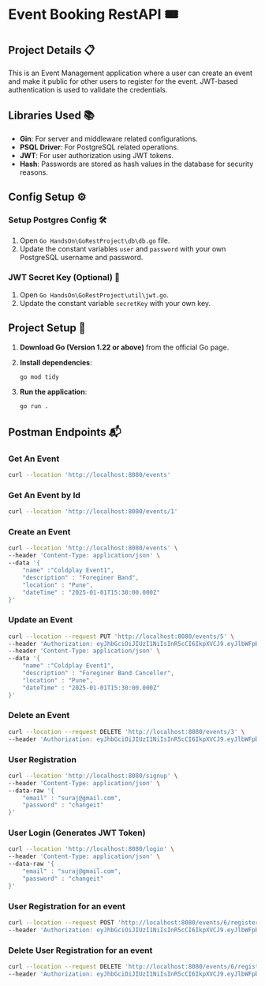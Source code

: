 # Event Booking RestAPI 🎟️

## Project Details 📋

This is an Event Management application where a user can create an event and make it public for other users to register for the event. JWT-based authentication is used to validate the credentials.

## Libraries Used 📚

- **Gin**: For server and middleware related configurations.
- **PSQL Driver**: For PostgreSQL related operations.
- **JWT**: For user authorization using JWT tokens.
- **Hash**: Passwords are stored as hash values in the database for security reasons.

## Config Setup ⚙️

### Setup Postgres Config 🛠️

1. Open `Go HandsOn\GoRestProject\db\db.go` file.
2. Update the constant variables `user` and `password` with your own PostgreSQL username and password.

### JWT Secret Key (Optional) 🔑

1. Open `Go HandsOn\GoRestProject\util\jwt.go`.
2. Update the constant variable `secretKey` with your own key.

## Project Setup 🚀

1. **Download Go (Version 1.22 or above)** from the official Go page.

2. **Install dependencies**:

   ```sh
   go mod tidy
   ```

3. **Run the application**:
   ```sh
   go run .
   ```

## Postman Endpoints 📬

### Get An Event

```sh
curl --location 'http://localhost:8080/events'
```

### Get An Event by Id

```sh
curl --location 'http://localhost:8080/events/1'
```

### Create an Event

```sh
curl --location 'http://localhost:8080/events' \
--header 'Content-Type: application/json' \
--data '{
    "name" :"Coldplay Event1",
    "description" : "Foreginer Band",
    "location" : "Pune",
    "dateTime" : "2025-01-01T15:30:00.000Z"
}'
```

### Update an Event

```sh
curl --location --request PUT 'http://localhost:8080/events/5' \
--header 'Authorization: eyJhbGciOiJIUzI1NiIsInR5cCI6IkpXVCJ9.eyJlbWFpbCI6InN1cmFqQGdtYWlsLmNvbSIsImV4cCI6MTczMjUzNzgzMiwidXNlcklkIjo0fQ.DvffddiOT9pkPnc-BOrJ1euockG8eVlX4-6RdPeexFE' \
--header 'Content-Type: application/json' \
--data '{
    "name" :"Coldplay Event1",
    "description" : "Foreginer Band Canceller",
    "location" : "Pune",
    "dateTime" : "2025-01-01T15:30:00.000Z"
}'
```

### Delete an Event

```sh
curl --location --request DELETE 'http://localhost:8080/events/3' \
--header 'Authorization: eyJhbGciOiJIUzI1NiIsInR5cCI6IkpXVCJ9.eyJlbWFpbCI6ImFuYW5kQGdtYWlsLmNvbSIsImV4cCI6MTczMjUzNDU4NiwidXNlcklkIjozfQ.zYV4h5rIsGykaiI4MTLbh_69qQst2GNbAHzxF6AlyaM'
```

### User Registration

```sh
curl --location 'http://localhost:8080/signup' \
--header 'Content-Type: application/json' \
--data-raw '{
    "email" : "suraj@gmail.com",
    "password" : "changeit"
}'
```

### User Login (Generates JWT Token)

```sh
curl --location 'http://localhost:8080/login' \
--header 'Content-Type: application/json' \
--data-raw '{
    "email" : "suraj@gmail.com",
    "password" : "changeit"
}'
```

### User Registration for an event

```sh
curl --location --request POST 'http://localhost:8080/events/6/register' \
--header 'Authorization: eyJhbGciOiJIUzI1NiIsInR5cCI6IkpXVCJ9.eyJlbWFpbCI6InN1cmFqQGdtYWlsLmNvbSIsImV4cCI6MTczMjU0MjIzNCwidXNlcklkIjo0fQ.De7NJ5vQ59mEJzRRv_7Ykfld6UvUdyN_-fd83H5ho3w'

```

### Delete User Registration for an event

```sh
curl --location --request DELETE 'http://localhost:8080/events/6/register' \
--header 'Authorization: eyJhbGciOiJIUzI1NiIsInR5cCI6IkpXVCJ9.eyJlbWFpbCI6InN1cmFqQGdtYWlsLmNvbSIsImV4cCI6MTczMjU0MjIzNCwidXNlcklkIjo0fQ.De7NJ5vQ59mEJzRRv_7Ykfld6UvUdyN_-fd83H5ho3w'
```
